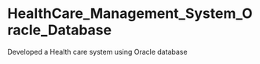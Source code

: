 # HealthCare_Management_System_Oracle_Database
Developed a Health care system using Oracle database
